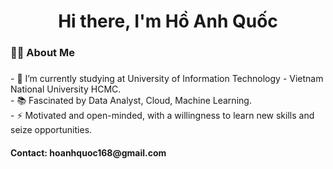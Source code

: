 <h1 align="center">Hi there, I'm Hồ Anh Quốc</h1>

###

<h3 align="left">👩‍💻  About Me</h3>

###

<p align="left">- 🔭 I’m currently studying at University of Information Technology - Vietnam National University HCMC.<br>- 📚 Fascinated by Data Analyst, Cloud, Machine Learning.<br>- ⚡ Motivated and open-minded, with a willingness to learn new skills and seize opportunities.</p>

<h4 align="left">Contact: hoanhquoc168@gmail.com</h4>

###
